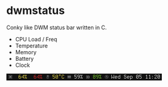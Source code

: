 dwmstatus
=========

Conky like DWM status bar written in C.

- CPU Load / Freq
- Temperature
- Memory
- Battery
- Clock

![DWM Bar](http://github.com/cornu/dwmstatus/raw/master/dwmstatus.png)


